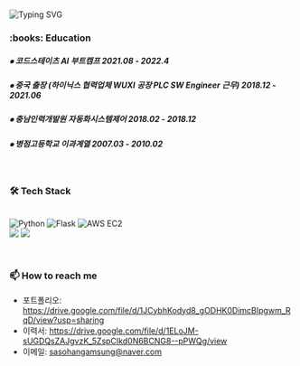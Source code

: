 <div>
<br>
 
![Typing SVG](https://readme-typing-svg.herokuapp.com?font=Indie+Flower&color=000000&size=30&center=true&lines=Sasohangamsung's+&nbsp;+Git+hub+˙ᵕ˙+&nbsp;)
</div>


<!-- 교육사항 시작 -->
<div>
  <h3><b> :books: Education </b></h3>
  <h5> ⦁ 코드스테이츠 AI 부트캠프 2021.08 - 2022.4 </h5>
  <h5> ⦁ 중국 출장 (하이닉스 협력업체 WUXI 공장 PLC SW Engineer 근무) 2018.12 - 2021.06 </h5>
  <h5> ⦁ 충남인력개발원 자동화시스템제어 2018.02 - 2018.12 </h5>
  <h5> ⦁ 병점고등학교 이과계열 2007.03 - 2010.02 </h5>
</div>
</br>  
<!-- 교육사항 끝 -->

<!-- 기술스택 시작 -->
<div align='left'><h3><b>🛠 Tech Stack </b></h3>
<br>
<img alt="Python" src ="https://img.shields.io/badge/Python-3776AB.svg?&style=for-the-badge&logo=Python&logoColor=white"/>
<img alt="Flask" src ="https://img.shields.io/badge/Flask-000000.svg?&style=for-the-badge&logo=Flask&logoColor=white"/>
<img alt="AWS EC2" src ="https://img.shields.io/badge/AWS-232F3E.svg?&style=flat-square&logo=Amazon AWS&logoColor=white"/>
<br>
<img src="https://img.shields.io/badge/AWS-232F3E?style=flat-square&logo=Amazon AWS&logoColor=white"/></a>
<img src="https://img.shields.io/badge/Visual Studio-5C2D91?style=flat-square&logo=Visual Studio&logoColor=white"/></a>

</p>
</div>
<!-- https://simpleicons.org/?q=java --></br>
<!-- 기술블로그 끝 -->

<!-- 연락처 시작 -->
### 📫 How to reach me
- 포트폴리오: https://drive.google.com/file/d/1JCybhKodyd8_gODHK0DimcBIpgwm_RqD/view?usp=sharing
- 이력서: https://drive.google.com/file/d/1ELoJM-sUGDQsZAJgvzK_5ZspCIkd0N6BCNG8--pPWQg/view
- 이메일: sasohangamsung@naver.com
<!-- 연락처 끝 -->
